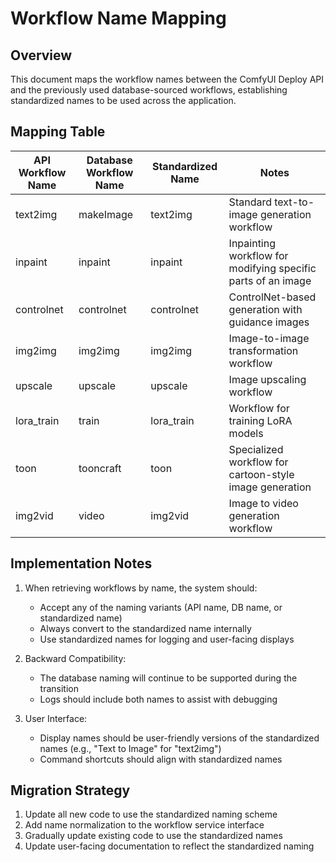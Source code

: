 # Workflow Name Mapping

## Overview
This document maps the workflow names between the ComfyUI Deploy API and the previously used database-sourced workflows, establishing standardized names to be used across the application.

## Mapping Table

| API Workflow Name | Database Workflow Name | Standardized Name | Notes |
|-------------------|------------------------|------------------|-------|
| text2img | makeImage | text2img | Standard text-to-image generation workflow |
| inpaint | inpaint | inpaint | Inpainting workflow for modifying specific parts of an image |
| controlnet | controlnet | controlnet | ControlNet-based generation with guidance images |
| img2img | img2img | img2img | Image-to-image transformation workflow |
| upscale | upscale | upscale | Image upscaling workflow |
| lora_train | train | lora_train | Workflow for training LoRA models |
| toon | tooncraft | toon | Specialized workflow for cartoon-style image generation |
| img2vid | video | img2vid | Image to video generation workflow |

## Implementation Notes

1. When retrieving workflows by name, the system should:
   - Accept any of the naming variants (API name, DB name, or standardized name)
   - Always convert to the standardized name internally
   - Use standardized names for logging and user-facing displays

2. Backward Compatibility:
   - The database naming will continue to be supported during the transition
   - Logs should include both names to assist with debugging

3. User Interface:
   - Display names should be user-friendly versions of the standardized names (e.g., "Text to Image" for "text2img")
   - Command shortcuts should align with standardized names

## Migration Strategy

1. Update all new code to use the standardized naming scheme
2. Add name normalization to the workflow service interface
3. Gradually update existing code to use the standardized names
4. Update user-facing documentation to reflect the standardized naming 